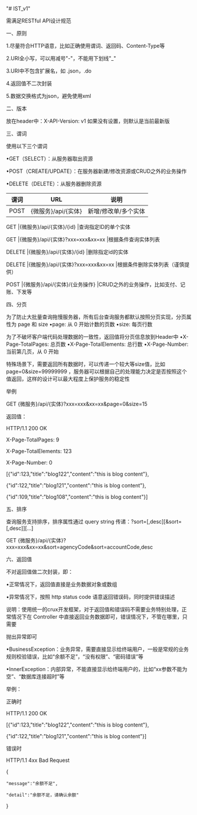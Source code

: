 "# IST_v1" 

需满足RESTful API设计规范 

一、原则

1.尽量符合HTTP语意，比如正确使用谓词、返回码、Content-Type等

2.URI全小写，可以用减号"-"，不能用下划线"_"

3.URI中不包含扩展名，如 .json，.do

4.返回值不二次封装

5.数据交换格式为json，避免使用xml

二、版本

放在header中：X-API-Version: v1
如果没有设置，则默认是当前最新版

三、谓词

使用以下三个谓词

•GET（SELECT）：从服务器取出资源

•POST（CREATE/UPDATE）：在服务器新建/修改资源或CRUD之外的业务操作

•DELETE（DELETE）：从服务器删除资源

| 谓词      | URL           | 说明 | 
|------------|----------------|---------|
POST   |{微服务}/api/{实体} |新增/修改单/多个实体

GET  |{微服务}/api/{实体}/{id} |查询指定ID的单个实体 

GET  |{微服务}/api/{实体}?xxx=xxx&xx=xx |根据条件查询实体列表 

DELETE |{微服务}/api/{实体}/{id} |删除指定id的实体 

DELETE |{微服务}/api/{实体}?xxx=xxx&xx=xx |根据条件删除实体列表（谨慎提供）

POST |{微服务}/api/{实体}/{业务操作} |CRUD之外的业务操作，比如支付、记账、下发等 


四、分页

为了防止大批量查询拖慢服务器，所有后台查询服务都默认按照分页实现，分页属性为 page 和 size
•page: 从 0 开始计数的页数
•size: 每页行数

为了不破坏客户端代码处理数据的一致性，返回值将分页信息放到Header中
•X-Page-TotalPages: 总页数
•X-Page-TotalElements: 总行数
•X-Page-Number: 当前第几页，从 0 开始

特殊场景下，需要返回所有数据时，可以传递一个较大等size值，比如 page=0&size=99999999 ，服务器可以根据自己的处理能力决定是否按照这个值返回，这样的设计可以最大程度上保护服务的稳定性

举例

GET {微服务}/api/{实体}?xxx=xxx&xx=xx&page=0&size=15

返回值：

HTTP/1.1 200 OK

X-Page-TotalPages: 9

X-Page-TotalElements: 123

X-Page-Number: 0


[{"id":123,"title":"blog122","content":"this is blog content"},

{"id":122,"title":"blog121","content":"this is blog content"},

{"id":109,"title":"blog108","content":"this is blog content"}]
 


五、排序

查询服务支持排序，排序属性通过 query string 传递：?sort=<field>[,desc][&sort=<field>[,desc]][...]

GET {微服务}/api/{实体}?xxx=xxx&xx=xx&sort=agencyCode&sort=accountCode,desc

 

六、返回值

不对返回值做二次封装，即：

•正常情况下，返回值直接是业务数据对象或数组

•异常情况下，按照 http status code 语意返回错误码，同时提供错误描述


说明：使用统一的crux开发框架，对于返回值和错误码不需要业务特别处理，正常情况下在 Controller 中直接返回业务数据即可，错误情况下，不管在哪里，只需要

抛出异常即可

•BusinessException：业务异常，需要直接显示给终端用户，一般是常规的业务规则校验错误，比如“余额不足”，“没有权限”、“密码错误”等

•InnerException：内部异常，不能直接显示给终端用户的，比如“xx参数不能为空”、“数据库连接超时”等

举例：

正确时

HTTP/1.1 200 OK

[{"id":123,"title":"blog122","content":"this is blog content"},

{"id":122,"title":"blog121","content":"this is blog content"}]
 

错误时

HTTP/1.1 4xx Bad Request

{

    "message":"余额不足",

    "detail":"余额不足，请确认余额"

}
 
